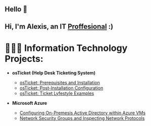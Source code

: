 ## Hello 👋 
## Hi, I'm Alexis, an IT [Proffesional](https://www.linkedin.com/in/alexis-a-59b032139/) :)


# 👩🏽‍💻 Information Technology Projects:

* **osTicket (Help Desk Ticketing System)**
  * [osTicket: Prerequisites and Installation](https://github.com/alexisali95/osticket.prereqs)
  * [osTicket: Post-Installation Configuration](https://github.com/alexisali95/osticket.postconfig)
  * [osTicket: Ticket Lyfestyle Examples](https://github.com/alexisali95/osticket.lifecycle)
 
* **Microsoft Azure**
  * [Configuring On-Premesis Active Directory within Azure VMs](https://github.com/alexisali95/azure.on-premesis)
  * [Network Security Groups and Inspecting Network Protocols](https://github.com/alexisali95/network.protocols)
